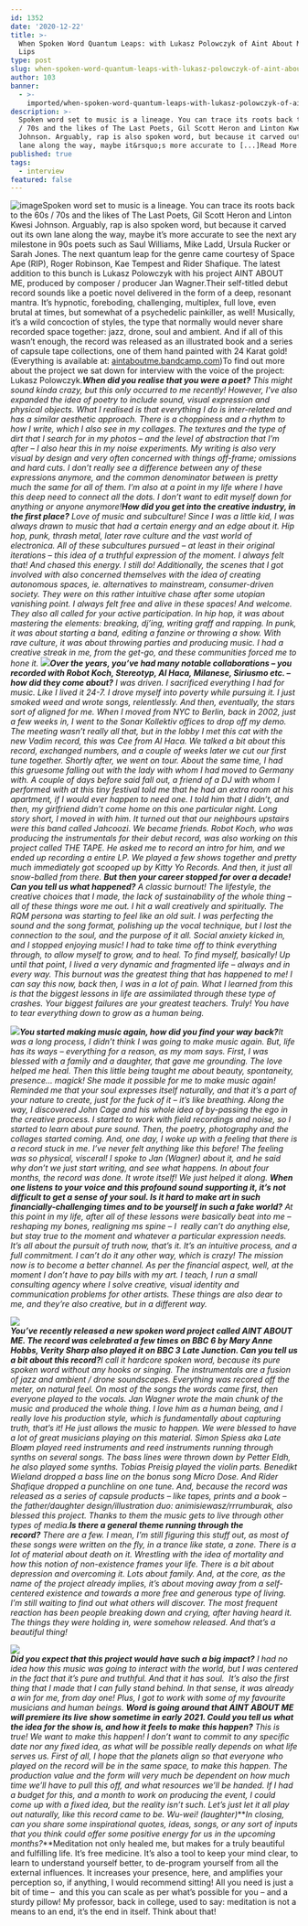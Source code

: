 ```yaml
---
id: 1352
date: '2020-12-22'
title: >-
  When Spoken Word Quantum Leaps: with Lukasz Polowczyk of Aint About Me - Loose
  Lips
type: post
slug: when-spoken-word-quantum-leaps-with-lukasz-polowczyk-of-aint-about-me
author: 103
banner:
  - >-
    imported/when-spoken-word-quantum-leaps-with-lukasz-polowczyk-of-aint-about-me/image1352.jpeg
description: >-
  Spoken word set to music is a lineage. You can trace its roots back to the 60s
  / 70s and the likes of The Last Poets, Gil Scott Heron and Linton Kwesi
  Johnson. Arguably, rap is also spoken word, but because it carved out its own
  lane along the way, maybe it&rsquo;s more accurate to [...]Read More...
published: true
tags:
  - interview
featured: false
---
```

![image](../imported/when-spoken-word-quantum-leaps-with-lukasz-polowczyk-of-aint-about-me/image1352.jpeg)Spoken word set to music is a lineage. You can trace its roots back to the 60s / 70s and the likes of The Last Poets, Gil Scott Heron and Linton Kwesi Johnson. Arguably, rap is also spoken word, but because it carved out its own lane along the way, maybe it’s more accurate to see the next ary milestone in 90s poets such as Saul Williams, Mike Ladd, Ursula Rucker or Sarah Jones. The next quantum leap for the genre came courtesy of Space Ape (RIP), Roger Robinson, Kae Tempest and Rider Shafique. The latest addition to this bunch is Lukasz Polowczyk with his project AINT ABOUT ME, produced by composer / producer Jan Wagner.Their self-titled debut record sounds like a poetic novel delivered in the form of a deep, resonant mantra. It’s hypnotic, foreboding, challenging, multiplex, full love, even brutal at times, but somewhat of a psychedelic painkiller, as well! Musically, it’s a wild concoction of styles, the type that normally would never share recorded space together: jazz, drone, soul and ambient. And if all of this wasn’t enough, the record was released as an illustrated book and a series of capsule tape collections, one of them hand painted with 24 Karat gold! (Everything is available at: [aintaboutme.bandcamp.com](http://aintaboutme.bandcamp.com/))To find out more about the project we sat down for interview with the voice of the project: Lukasz Polowczyk.**_When did you realise that you were a poet?_** _This might sound kinda crazy, but this only occurred to me recently! However, I’ve also expanded the idea of poetry to include sound, visual expression and physical objects. What I realised is that everything I do is inter-related and has a similar aesthetic approach. There is a choppiness and a rhythm to how I write, which I also see in my collages. The textures and the type of dirt that I search for in my photos – and the level of abstraction that I’m after – I also hear this in my noise experiments. My writing is also very visual by design and very often concerned with things off-frame; omissions and hard cuts. I don’t really see a difference between any of these expressions anymore, and the common denominator between is pretty much the same for all of them. I’m also at a point in my life where I have this deep need to connect all the dots. I don’t want to edit myself down for anything or anyone anymore!_**_How did you get into the creative industry, in the first place?_** _Love of music and subculture! Since I was a little kid, I was always drawn to music that had a certain energy and an edge about it. Hip hop, punk, thrash metal, later rave culture and the vast world of electronica. All of these subcultures pursued – at least in their original iterations – this idea of a truthful expression of the moment. I always felt that! And chased this energy. I still do!_ _Additionally, the scenes that I got involved with also concerned themselves with the idea of creating autonomous spaces, ie. alternatives to mainstream, consumer-driven society. They were on this rather intuitive chase after some utopian vanishing point. I always felt free and alive in these spaces! And welcome. They also all called for your active participation. In hip hop, it was about mastering the elements: breaking, dj’ing, writing graff and rapping. In punk, it was about starting a band, editing a fanzine or throwing a show. With rave culture, it was about throwing parties and producing music. I had a creative streak in me, from the get-go, and these communities forced me to hone it._ _![](/wp-content/uploads/live/img/wysiwyg/5fdcfee4a091f.jpg)_**_Over the years, you’ve had many notable collaborations – you recorded with Robot Koch, Stereotyp, Al Haca, Milanese, Siriusmo etc. – how did they come about?_** _I was driven. I sacrificed everything I had for music. Like I lived it 24-7. I drove myself into poverty while pursuing it. I just smoked weed and wrote songs, relentlessly. And then, eventually, the stars sort of aligned for me. When I moved from NYC to Berlin, back in 2002, just a few weeks in, I went to the Sonar Kollektiv offices to drop off my demo. The meeting wasn’t really all that, but in the lobby I met this cat with the new Vadim record, this was Cee from Al Haca. We talked a bit about this record, exchanged numbers, and a couple of weeks later we cut our first tune together. Shortly after, we went on tour._ _About the same time, I had this gruesome falling out with the lady with whom I had moved to Germany with. A couple of days before said fall out, a friend of a DJ with whom I performed with at this tiny festival told me that he had an extra room at his apartment, if I would ever happen to need one. I told him that I didn’t, and then, my girlfriend didn’t come home on this one particular night. Long story short, I moved in with him. It turned out that our neighbours upstairs were this band called Jahcoozi. We became friends. Robot Koch, who was producing the instrumentals for their debut record, was also working on this project called THE TAPE. He asked me to record an intro for him, and we ended up recording a entire LP. We played a few shows together and pretty much immediately got scooped up by Kitty Yo Records. And then, it just all snow-balled from there._ **_But then your career stopped for over a decade! Can you tell us what happened?_** _A classic burnout! The lifestyle, the creative choices that I made, the lack of sustainability of the whole thing – all of these things wore me out. I hit a wall creatively and spiritually. The RQM persona was starting to feel like an old suit. I was perfecting the sound and the song format, polishing up the vocal technique, but I lost the connection to the soul, and the purpose of it all. Social anxiety kicked in, and I stopped enjoying music! I had to take time off to think everything through, to allow myself to grow, and to heal. To find myself, basically! Up until that point, I lived a very dynamic and fragmented life – always and in every way. This burnout was the greatest thing that has happened to me! I can say this now, back then, I was in a lot of pain. What I learned from this is that the biggest lessons in life are assimilated through these type of crashes. Your biggest failures are your greatest teachers. Truly! You have to tear everything down to grow as a human being._

_![](/wp-content/uploads/live/img/wysiwyg/5fdc89007c776.jpg)_**_You started making music again, how did you find your way back?_**_It was a long process, I didn’t think I was going to make music again. But, life has its ways – everything for a reason, as my mom says. First, I was blessed with a family and a daughter, that gave me grounding. The love helped me heal. Then this little being taught me about beauty, spontaneity, presence… magick! She made it possible for me to make music again! Reminded me that your soul expresses itself naturally, and that it’s a part of your nature to create, just for the fuck of it – it’s like breathing. Along the way, I discovered John Cage and his whole idea of by-passing the ego in the creative process. I started to work with field recordings and noise, so I started to learn about pure sound. Then, the poetry, photography and the collages started coming. And, one day, I woke up with a feeling that there is a record stuck in me. I’ve never felt anything like this before! The feeling was so physical, visceral! I spoke to Jan (Wagner) about it, and he said why don’t we just start writing, and see what happens. In about four months, the record was done. It wrote itself! We just helped it along._ **_When one listens to your voice and this profound sound supporting it, it’s not difficult to get a sense of your soul. Is it hard to make art in such financially-challenging times and to be yourself in such a fake world?_** _At this point in my life, after all of these lessons were basically beat into me – reshaping my bones, realigning ms spine – I  really can’t do anything else, but stay true to the moment and whatever a particular expression needs. It’s all about the pursuit of truth now, that’s it. It’s an intuitive process, and a full commitment. I can’t do it any other way, which is crazy! The mission now is to become a better channel. As per the financial aspect, well, at the moment I don’t have to pay bills with my art. I teach, I run a small consulting agency where I solve creative, visual identity and communication problems for other artists. These things are also dear to me, and they’re also creative, but in a different way._

![](/wp-content/uploads/live/img/wysiwyg/5fdcfe8577b20.jpg)  
**_You’ve recently released a new spoken word project called AINT ABOUT ME. The record was celebrated a few times on BBC 6 by Mary Anne Hobbs, Verity Sharp also played it on BBC 3 Late Junction. Can you tell us a bit about this record?_**_I call it hardcore spoken word, because its pure spoken word without any hooks or singing. The instrumentals are a fusion of jazz and ambient / drone soundscapes. Everything was recored off the meter, on natural feel. On most of the songs the words came first, then everyone played to the vocals. Jan Wagner wrote the main chunk of the music and produced the whole thing. I love him as a human being, and I really love his production style, which is fundamentally about capturing truth, that’s it! He just allows the music to happen._ _We were blessed to have a lot of great musicians playing on this material. Simon Spiess aka Late Bloøm played reed instruments and reed instruments running through synths on several songs. The bass lines were thrown down by Petter Eldh, he also played some synths. Tobias Preisig played the violin parts. Benedikt Wieland dropped a bass line on the bonus song Micro Dose. And Rider Shafique dropped a punchline on one tune. And, because the record was released as a series of capsule products – like tapes, prints and a book – the father/daughter design/illustration duo: animisiewasz/rrrumburak, also blessed this project. Thanks to them the music gets to live through other types of media._**_Is there a general theme running through the record?_** _There are a few. I mean, I’m still figuring this stuff out, as most of these songs were written on the fly, in a trance like state, a zone. There is a lot of material about death on it. Wrestling with the idea of mortality and how this notion of non-existence frames your life. There is a bit about depression and overcoming it. Lots about family. And, at the core, as the name of the project already implies, it’s about moving away from a self-centered existence and towards a more free and generous type of living. I’m still waiting to find out what others will discover. The most frequent reaction has been people breaking down and crying, after having heard it. The things they were holding in, were somehow released. And that’s a beautiful thing!_

_![](/wp-content/uploads/live/img/wysiwyg/5fdc895dc030c.jpg)_  
**_Did you expect that this project would have such a big impact?_** _I had no idea how this music was going to interact with the world, but I was centered in the fact that it’s pure and truthful. And that it has soul.  It’s also the first thing that I made that I can fully stand behind. In that sense, it was already a win for me, from day one! Plus, I got to work with some of my favourite musicians and human beings._ **_Word is going around that AINT ABOUT ME will premiere its live show sometime in early 2021. Could you tell us what the idea for the show is, and how it feels to make this happen?_** _This is true! We want to make this happen! I don’t want to commit to any specific date nor any fixed idea, as what will be possible really depends on what life serves us. First of all, I hope that the planets align so that everyone who played on the record will be in the same space, to make this happen. The production value and the form will very much be dependent on how much time we’ll have to pull this off, and what resources we’ll be handed. If I had a budget for this, and a month to work on producing the event, I could come up with a fixed idea, but the reality isn’t such. Let’s just let it all play out naturally, like this record came to be. Wu-wei! (laughter)_**_In closing, can you share some inspirational quotes, ideas, songs, or any sort of inputs that you think could offer some positive energy for us in the upcoming months?_**Meditation not only healed me, but makes for a truly beautiful and fulfilling life. It’s free medicine. It’s also a tool to keep your mind clear, to learn to understand yourself better, to de-program yourself from all the external influences. It increases your presence, here, and amplifies your perception so, if anything, I would recommend sitting! All you need is just a bit of time –  and this you can scale as per what’s possible for you – and a sturdy pillow! My professor, back in college, used to say: meditation is not a means to an end, it’s the end in itself. Think about that!